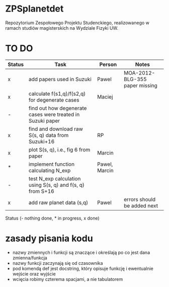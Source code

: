 # ZPSplanetdet
Repozytorium Zespołowego Projektu Studenckiego, realizowanego w ramach studiów magisterskich na Wydziale Fizyki UW. 

# TO DO

| Status | Task | Person | Notes |
|--------|------|--------|-------|
|x| add papers used in Suzuki| Pawel | MOA-2012-BLG-355 paper missing |
|x| calculate f(s1,q)/f(s2,q) for degenerate cases|Maciej| |
|-| find out how degenerate cases were treated in Suzuki paper| | |
|x| find and download raw S(s, q) data from Suzuki+16|RP| |
|x| plot S(s, q), i.e., fig 6 from paper|Marcin| |
|*| implement function calculating N\_exp|Pawel, Marcin| |
|-| test N\_exp calculation using S(s, q) and f(s, q) from S+16| | |
|x| add raw planet data (s,q) | Pawel | errors should be added next |

Status (- nothing done, * in progress, x done)

# zasady pisania kodu
- nazwy zmiennych i funkcji są znaczące i określają po co jest dana zmienna/funkcja
- nazwy funkcji zaczynają się od czasownika
- pod komendą def jest docstring, który opisuje funkcję i ewentualnie wejście oraz wyjście
- wcięcia robimy czterema spacjami, a nie tabulatorem

